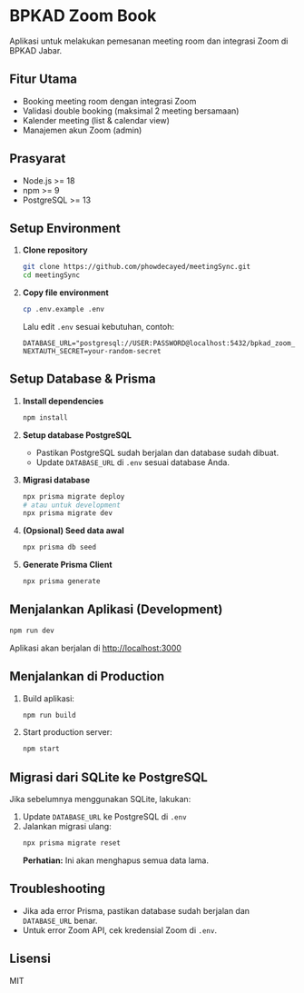 # BPKAD Zoom Book

Aplikasi untuk melakukan pemesanan meeting room dan integrasi Zoom di BPKAD Jabar.

## Fitur Utama
- Booking meeting room dengan integrasi Zoom
- Validasi double booking (maksimal 2 meeting bersamaan)
- Kalender meeting (list & calendar view)
- Manajemen akun Zoom (admin)

## Prasyarat
- Node.js >= 18
- npm >= 9
- PostgreSQL >= 13

## Setup Environment
1. **Clone repository**
   ```bash
   git clone https://github.com/phowdecayed/meetingSync.git
   cd meetingSync
   ```

2. **Copy file environment**
   ```bash
   cp .env.example .env
   ```
   Lalu edit `.env` sesuai kebutuhan, contoh:
   ```env
   DATABASE_URL="postgresql://USER:PASSWORD@localhost:5432/bpkad_zoom_book"
   NEXTAUTH_SECRET=your-random-secret
   ```

## Setup Database & Prisma
1. **Install dependencies**
   ```bash
   npm install
   ```

2. **Setup database PostgreSQL**
   - Pastikan PostgreSQL sudah berjalan dan database sudah dibuat.
   - Update `DATABASE_URL` di `.env` sesuai database Anda.

3. **Migrasi database**
   ```bash
   npx prisma migrate deploy
   # atau untuk development
   npx prisma migrate dev
   ```

4. **(Opsional) Seed data awal**
   ```bash
   npx prisma db seed
   ```

5. **Generate Prisma Client**
   ```bash
   npx prisma generate
   ```

## Menjalankan Aplikasi (Development)
```bash
npm run dev
```
Aplikasi akan berjalan di [http://localhost:3000](http://localhost:3000)

## Menjalankan di Production
1. Build aplikasi:
   ```bash
   npm run build
   ```
2. Start production server:
   ```bash
   npm start
   ```

## Migrasi dari SQLite ke PostgreSQL
Jika sebelumnya menggunakan SQLite, lakukan:
1. Update `DATABASE_URL` ke PostgreSQL di `.env`
2. Jalankan migrasi ulang:
   ```bash
   npx prisma migrate reset
   ```
   **Perhatian:** Ini akan menghapus semua data lama.

## Troubleshooting
- Jika ada error Prisma, pastikan database sudah berjalan dan `DATABASE_URL` benar.
- Untuk error Zoom API, cek kredensial Zoom di `.env`.

## Lisensi
MIT